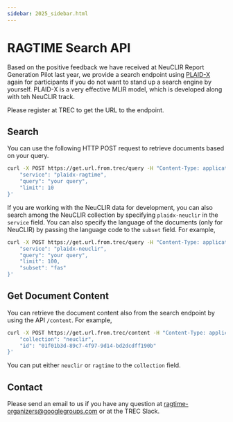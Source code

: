 ```yaml
---
sidebar: 2025_sidebar.html
---
```



# RAGTIME Search API

Based on the positive feedback we have received at NeuCLIR Report Generation Pilot last year, we provide a search endpoint using [PLAID-X](https://github.com/hltcoe/colbert-x) again for participants if you do not want to stand up a search engine by yourself. 
PLAID-X is a very effective MLIR model, which is developed along with teh NeuCLIR track. 

Please register at TREC to get the URL to the endpoint. 

## Search

You can use the following HTTP POST request to retrieve documents based on your query. 

```bash
curl -X POST https://get.url.from.trec/query -H "Content-Type: application/json" -d '{
    "service": "plaidx-ragtime",
    "query": "your query",
    "limit": 10
}'
```

If you are working with the NeuCLIR data for development, you can also search among the NeuCLIR collection by specifying `plaidx-neuclir` in the `service` field. 
You can also specify the language of the documents (only for NeuCLIR) by passing the language code to the `subset` field. 
For example, 

```bash
curl -X POST https://get.url.from.trec/query -H "Content-Type: application/json" -d '{
    "service": "plaidx-neuclir",
    "query": "your query",
    "limit": 100,
    "subset": "fas"
}'
```

## Get Document Content

You can retrieve the document content also from the search endpoint by using the API `/content`. 
For example, 

```bash
curl -X POST https://get.url.from.trec/content -H "Content-Type: application/json" -d '{
    "collection": "neuclir",
    "id": "01f01b3d-89c7-4f97-9d14-bd2dcdff190b"
}'
```

You can put either `neuclir` or `ragtime` to the `collection` field. 

## Contact

Please send an email to us if you have any question at [ragtime-organizers@googlegroups.com](ragtime-organizers@googlegroups.com) or at the TREC Slack. 